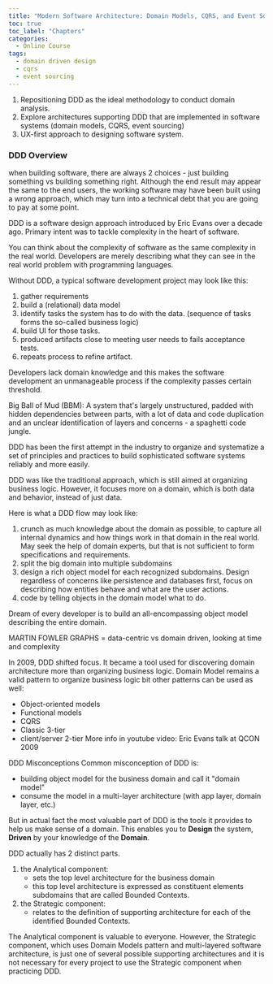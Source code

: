 ```yaml
---
title: "Modern Software Architecture: Domain Models, CQRS, and Event Sourcing"
toc: true
toc_label: "Chapters"
categories:
  - Online Course
tags:
  - domain driven design
  - cqrs
  - event sourcing
---
```


1. Repositioning DDD as the ideal methodology to conduct domain analysis.
2. Explore architectures supporting DDD that are implemented in software systems (domain models, CQRS, event sourcing)
3. UX-first approach to designing software system.


### DDD Overview

when building software, there are always 2 choices - just building something vs building something right. Although the end result may appear the same to the end users, the working software may have been built using a wrong approach, which may turn into a technical debt that you are going to pay at some point.

DDD is a software design approach introduced by Eric Evans over a decade ago.
Primary intent was to tackle complexity in the heart of software.

You can think about the complexity of software as the same complexity in the real world. Developers are merely describing what they can see in the real world problem with programming languages.

Without DDD, a typical software development project may look like this:
1. gather requirements
2. build a (relational) data model
3. identify tasks the system has to do with the data. (sequence of tasks forms the so-called business logic)
4. build UI for those tasks.
5. produced artifacts close to meeting user needs to fails acceptance tests.
6. repeats process to refine artifact.

Developers lack domain knowledge and this makes the software development an unmanageable process if the complexity passes certain threshold.

Big Ball of Mud (BBM):
A system that's largely unstructured, padded with hidden dependencies between parts, with a lot of data and code duplication and an unclear identification of layers and concerns - a spaghetti code jungle.

DDD has been the first attempt in the industry to organize and systematize a set of principles and practices to build sophisticated software systems reliably and more easily.

DDD was like the traditional approach, which is still aimed at organizing business logic. However, it focuses more on a domain, which is both data and behavior, instead of just data. 

Here is what a DDD flow may look like:
1. crunch as much knowledge about the domain as possible, to capture all internal dynamics and how things work in that domain in the real world. May seek the help of domain experts, but that is not sufficient to form specifications and requirements.
2. split the big domain into multiple subdomains
3. design a rich object model for each recognized subdomains. Design regardless of concerns like persistence and databases first, focus on describing how entities behave and what are the user actions.
4. code by telling objects in the domain model what to do.

Dream of every developer is to build an all-encompassing object model describing the entire domain.

MARTIN FOWLER GRAPHS = data-centric vs domain driven, looking at time and complexity

In 2009, DDD shifted focus. It became a tool used for discovering domain architecture more than organizing business logic.
Domain Model remains a valid pattern to organize business logic bit other patterns can be used as well:
- Object-oriented models
- Functional models
- CQRS
- Classic 3-tier
- client/server 2-tier
More info in youtube video: Eric Evans talk at QCON 2009

DDD Misconceptions
Common misconception of DDD is:
- building object model for the business domain and call it "domain model"
- consume the model in a multi-layer architecture (with app layer, domain layer, etc.)

But in actual fact the most valuable part of DDD is the tools it provides to help us make sense of a domain. This enables you to **Design** the system, **Driven** by your knowledge of the **Domain**.

DDD actually has 2 distinct parts.
1. the Analytical component:
    - sets the top level architecture for the business domain
    - this top level architecture is expressed as constituent elements subdomains that are called Bounded Contexts.
2. the Strategic component:
    - relates to the definition of supporting architecture for each of the identified Bounded Contexts.

The Analytical component is valuable to everyone. However, the Strategic component, which uses Domain Models pattern and multi-layered software architecture, is just one of several possible supporting architectures and it is not necessary for every project to use the Strategic component when practicing DDD.